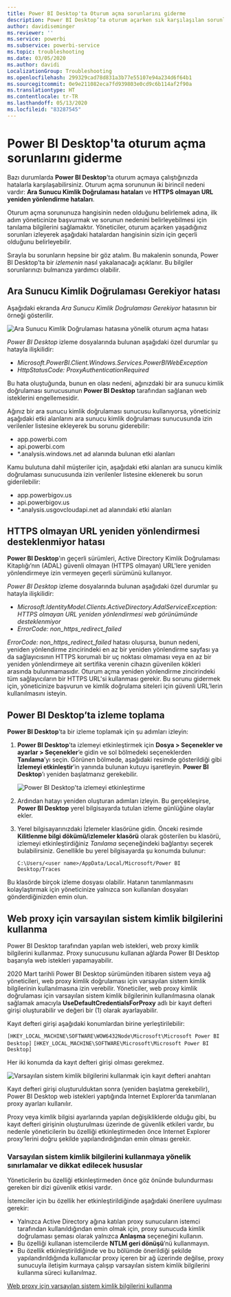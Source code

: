 ```yaml
---
title: Power BI Desktop'ta Oturum açma sorunlarını giderme
description: Power BI Desktop’ta oturum açarken sık karşılaşılan sorunlara yönelik çözümler
author: davidiseminger
ms.reviewer: ''
ms.service: powerbi
ms.subservice: powerbi-service
ms.topic: troubleshooting
ms.date: 03/05/2020
ms.author: davidi
LocalizationGroup: Troubleshooting
ms.openlocfilehash: 299329cad78d831a3b77e55107e94a234d6f64b1
ms.sourcegitcommit: 0e9e211082eca7fd939803e0cd9c6b114af2f90a
ms.translationtype: HT
ms.contentlocale: tr-TR
ms.lasthandoff: 05/13/2020
ms.locfileid: "83287545"
---
```

# <a name="troubleshooting-sign-in-for-power-bi-desktop"></a>Power BI Desktop'ta oturum açma sorunlarını giderme
Bazı durumlarda **Power BI Desktop**’ta oturum açmaya çalıştığınızda hatalarla karşılaşabilirsiniz. Oturum açma sorununun iki birincil nedeni vardır: **Ara Sunucu Kimlik Doğrulaması hataları** ve **HTTPS olmayan URL yeniden yönlendirme hataları**. 

Oturum açma sorununuza hangisinin neden olduğunu belirlemek adına, ilk adım yöneticinize başvurmak ve sorunun nedenini belirleyebilmesi için tanılama bilgilerini sağlamaktır. Yöneticiler, oturum açarken yaşadığınız sorunları izleyerek aşağıdaki hatalardan hangisinin sizin için geçerli olduğunu belirleyebilir. 

Sırayla bu sorunların hepsine bir göz atalım. Bu makalenin sonunda, Power BI Desktop’ta bir *izlemenin* nasıl yakalanacağı açıklanır. Bu bilgiler sorunlarınızı bulmanıza yardımcı olabilir.


## <a name="proxy-authentication-required-error"></a>Ara Sunucu Kimlik Doğrulaması Gerekiyor hatası

Aşağıdaki ekranda *Ara Sunucu Kimlik Doğrulaması Gerekiyor* hatasının bir örneği gösterilir.

![Ara Sunucu Kimlik Doğrulaması hatasına yönelik oturum açma hatası](media/desktop-troubleshooting-sign-in/desktop-tshoot-sign-in_01.png)

*Power BI Desktop* izleme dosyalarında bulunan aşağıdaki özel durumlar şu hatayla ilişkilidir:

* *Microsoft.PowerBI.Client.Windows.Services.PowerBIWebException*
* *HttpStatusCode: ProxyAuthenticationRequired*

Bu hata oluştuğunda, bunun en olası nedeni, ağınızdaki bir ara sunucu kimlik doğrulaması sunucusunun **Power BI Desktop** tarafından sağlanan web isteklerini engellemesidir. 

Ağınız bir ara sunucu kimlik doğrulaması sunucusu kullanıyorsa, yöneticiniz aşağıdaki etki alanlarını ara sunucu kimlik doğrulaması sunucusunda izin verilenler listesine ekleyerek bu sorunu giderebilir:

* app.powerbi.com
* api.powerbi.com
* *.analysis.windows.net ad alanında bulunan etki alanları

Kamu bulutuna dahil müşteriler için, aşağıdaki etki alanları ara sunucu kimlik doğrulaması sunucusunda izin verilenler listesine eklenerek bu sorun giderilebilir:

* app.powerbigov.us
* api.powerbigov.us
* *.analysis.usgovcloudapi.net ad alanındaki etki alanları

## <a name="non-https-url-redirect-not-supported-error"></a>HTTPS olmayan URL yeniden yönlendirmesi desteklenmiyor hatası

**Power BI Desktop**’ın geçerli sürümleri, Active Directory Kimlik Doğrulaması Kitaplığı’nın (ADAL) güvenli olmayan (HTTPS olmayan) URL'lere yeniden yönlendirmeye izin vermeyen geçerli sürümünü kullanıyor. 

*Power BI Desktop* izleme dosyalarında bulunan aşağıdaki özel durumlar şu hatayla ilişkilidir:

* *Microsoft.IdentityModel.Clients.ActiveDirectory.AdalServiceException: HTTPS olmayan URL yeniden yönlendirmesi web görünümünde desteklenmiyor*
* *ErrorCode: non_https_redirect_failed*

*ErrorCode: non_https_redirect_failed* hatası oluşursa, bunun nedeni, yeniden yönlendirme zincirindeki en az bir yeniden yönlendirme sayfası ya da sağlayıcısının HTTPS korumalı bir uç noktası olmaması veya en az bir yeniden yönlendirmeye ait sertifika verenin cihazın güvenilen kökleri arasında bulunmamasıdır. Oturum açma yeniden yönlendirme zincirindeki tüm sağlayıcıların bir HTTPS URL'si kullanması gerekir. Bu sorunu gidermek için, yöneticinize başvurun ve kimlik doğrulama siteleri için güvenli URL’lerin kullanılmasını isteyin. 

## <a name="how-to-collect-a-trace-in-power-bi-desktop"></a>Power BI Desktop’ta izleme toplama

**Power BI Desktop**’ta bir izleme toplamak için şu adımları izleyin:

1. **Power BI Desktop**’ta izlemeyi etkinleştirmek için **Dosya > Seçenekler ve ayarlar > Seçenekler**’e gidin ve sol bölmedeki seçeneklerden **Tanılama**’yı seçin. Görünen bölmede, aşağıdaki resimde gösterildiği gibi **İzlemeyi etkinleştir**’in yanında bulunan kutuyu işaretleyin. **Power BI Desktop**’ı yeniden başlatmanız gerekebilir.
   
   ![Power BI Desktop'ta izlemeyi etkinleştirme](media/desktop-troubleshooting-sign-in/desktop-tshoot-sign-in_02.png)

2. Ardından hatayı yeniden oluşturan adımları izleyin. Bu gerçekleşirse, **Power BI Desktop** yerel bilgisayarda tutulan izleme günlüğüne olaylar ekler.

3. Yerel bilgisayarınızdaki İzlemeler klasörüne gidin. Önceki resimde **Kilitlenme bilgi dökümü/izlemeler klasörü** olarak gösterilen bu klasörü, izlemeyi etkinleştirdiğiniz *Tanılama* seçeneğindeki bağlantıyı seçerek bulabilirsiniz. Genellikle bu yerel bilgisayarda şu konumda bulunur:

    `C:\Users/<user name>/AppData/Local/Microsoft/Power BI Desktop/Traces`

Bu klasörde birçok izleme dosyası olabilir. Hatanın tanımlanmasını kolaylaştırmak için yöneticinize yalnızca son kullanılan dosyaları gönderdiğinizden emin olun. 


## <a name="using-default-system-credentials-for-web-proxy"></a>Web proxy için varsayılan sistem kimlik bilgilerini kullanma

Power BI Desktop tarafından yapılan web istekleri, web proxy kimlik bilgilerini kullanmaz. Proxy sunucusunu kullanan ağlarda Power BI Desktop başarıyla web istekleri yapamayabilir. 

2020 Mart tarihli Power BI Desktop sürümünden itibaren sistem veya ağ yöneticileri, web proxy kimlik doğrulaması için varsayılan sistem kimlik bilgilerinin kullanılmasına izin verebilir. Yöneticiler, web proxy kimlik doğrulaması için varsayılan sistem kimlik bilgilerinin kullanılmasına olanak sağlamak amacıyla **UseDefaultCredentialsForProxy** adlı bir kayıt defteri girişi oluşturabilir ve değeri bir (1) olarak ayarlayabilir.

Kayıt defteri girişi aşağıdaki konumlardan birine yerleştirilebilir:

`[HKEY_LOCAL_MACHINE\SOFTWARE\WOW6432Node\Microsoft\Microsoft Power BI Desktop]`
`[HKEY_LOCAL_MACHINE\SOFTWARE\Microsoft\Microsoft Power BI Desktop]`

Her iki konumda da kayıt defteri girişi olması gerekmez.

![Varsayılan sistem kimlik bilgilerini kullanmak için kayıt defteri anahtarı](media/desktop-troubleshooting-sign-in/desktop-tshoot-sign-in-03.png)

Kayıt defteri girişi oluşturulduktan sonra (yeniden başlatma gerekebilir), Power BI Desktop web istekleri yaptığında Internet Explorer’da tanımlanan proxy ayarları kullanılır. 

Proxy veya kimlik bilgisi ayarlarında yapılan değişikliklerde olduğu gibi, bu kayıt defteri girişinin oluşturulması üzerinde de güvenlik etkileri vardır, bu nedenle yöneticilerin bu özelliği etkinleştirmeden önce Internet Explorer proxy’lerini doğru şekilde yapılandırdığından emin olması gerekir.         

### <a name="limitations-and-considerations-for-using-default-system-credentials"></a>Varsayılan sistem kimlik bilgilerini kullanmaya yönelik sınırlamalar ve dikkat edilecek hususlar

Yöneticilerin bu özelliği etkinleştirmeden önce göz önünde bulundurması gereken bir dizi güvenlik etkisi vardır. 

İstemciler için bu özellik her etkinleştirildiğinde aşağıdaki önerilere uyulması gerekir:

* Yalnızca Active Directory ağına katılan proxy sunucuların istemci tarafından kullanıldığından emin olmak için, proxy sunucuda kimlik doğrulaması şeması olarak yalnızca **Anlaşma** seçeneğini kullanın. 
* Bu özelliği kullanan istemcilerde **NTLM geri dönüşü**’nü kullanmayın.
* Bu özellik etkinleştirildiğinde ve bu bölümde önerildiği şekilde yapılandırıldığında kullanıcılar proxy içeren bir ağ üzerinde değilse, proxy sunucuyla iletişim kurmaya çalışıp varsayılan sistem kimlik bilgilerini kullanma süreci kullanılmaz.


[Web proxy için varsayılan sistem kimlik bilgilerini kullanma](#using-default-system-credentials-for-web-proxy)

